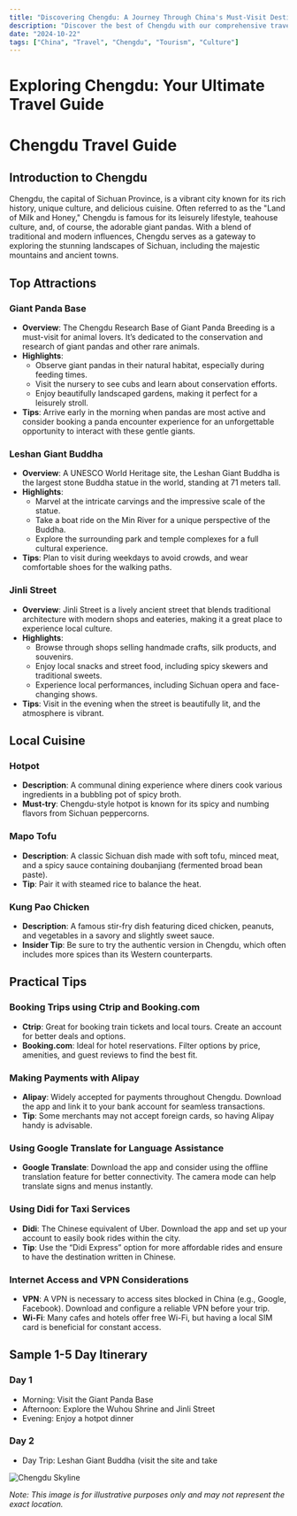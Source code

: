 ```yaml
---
title: "Discovering Chengdu: A Journey Through China's Must-Visit Destination"
description: "Discover the best of Chengdu with our comprehensive travel guide. Explore top attractions, savor local cuisine, and get insider tips for an unforgettable Chinese adventure."
date: "2024-10-22"
tags: ["China", "Travel", "Chengdu", "Tourism", "Culture"]
---
```


# Exploring Chengdu: Your Ultimate Travel Guide

# Chengdu Travel Guide

## Introduction to Chengdu
Chengdu, the capital of Sichuan Province, is a vibrant city known for its rich history, unique culture, and delicious cuisine. Often referred to as the "Land of Milk and Honey," Chengdu is famous for its leisurely lifestyle, teahouse culture, and, of course, the adorable giant pandas. With a blend of traditional and modern influences, Chengdu serves as a gateway to exploring the stunning landscapes of Sichuan, including the majestic mountains and ancient towns.

## Top Attractions

### Giant Panda Base
- **Overview**: The Chengdu Research Base of Giant Panda Breeding is a must-visit for animal lovers. It’s dedicated to the conservation and research of giant pandas and other rare animals.
- **Highlights**:
  - Observe giant pandas in their natural habitat, especially during feeding times.
  - Visit the nursery to see cubs and learn about conservation efforts.
  - Enjoy beautifully landscaped gardens, making it perfect for a leisurely stroll.
- **Tips**: Arrive early in the morning when pandas are most active and consider booking a panda encounter experience for an unforgettable opportunity to interact with these gentle giants.

### Leshan Giant Buddha
- **Overview**: A UNESCO World Heritage site, the Leshan Giant Buddha is the largest stone Buddha statue in the world, standing at 71 meters tall.
- **Highlights**:
  - Marvel at the intricate carvings and the impressive scale of the statue.
  - Take a boat ride on the Min River for a unique perspective of the Buddha.
  - Explore the surrounding park and temple complexes for a full cultural experience.
- **Tips**: Plan to visit during weekdays to avoid crowds, and wear comfortable shoes for the walking paths.

### Jinli Street
- **Overview**: Jinli Street is a lively ancient street that blends traditional architecture with modern shops and eateries, making it a great place to experience local culture.
- **Highlights**:
  - Browse through shops selling handmade crafts, silk products, and souvenirs.
  - Enjoy local snacks and street food, including spicy skewers and traditional sweets.
  - Experience local performances, including Sichuan opera and face-changing shows.
- **Tips**: Visit in the evening when the street is beautifully lit, and the atmosphere is vibrant.

## Local Cuisine

### Hotpot
- **Description**: A communal dining experience where diners cook various ingredients in a bubbling pot of spicy broth.
- **Must-try**: Chengdu-style hotpot is known for its spicy and numbing flavors from Sichuan peppercorns.

### Mapo Tofu
- **Description**: A classic Sichuan dish made with soft tofu, minced meat, and a spicy sauce containing doubanjiang (fermented broad bean paste).
- **Tip**: Pair it with steamed rice to balance the heat.

### Kung Pao Chicken
- **Description**: A famous stir-fry dish featuring diced chicken, peanuts, and vegetables in a savory and slightly sweet sauce.
- **Insider Tip**: Be sure to try the authentic version in Chengdu, which often includes more spices than its Western counterparts.

## Practical Tips

### Booking Trips using Ctrip and Booking.com
- **Ctrip**: Great for booking train tickets and local tours. Create an account for better deals and options.
- **Booking.com**: Ideal for hotel reservations. Filter options by price, amenities, and guest reviews to find the best fit.

### Making Payments with Alipay
- **Alipay**: Widely accepted for payments throughout Chengdu. Download the app and link it to your bank account for seamless transactions.
- **Tip**: Some merchants may not accept foreign cards, so having Alipay handy is advisable.

### Using Google Translate for Language Assistance
- **Google Translate**: Download the app and consider using the offline translation feature for better connectivity. The camera mode can help translate signs and menus instantly.

### Using Didi for Taxi Services
- **Didi**: The Chinese equivalent of Uber. Download the app and set up your account to easily book rides within the city.
- **Tip**: Use the “Didi Express” option for more affordable rides and ensure to have the destination written in Chinese.

### Internet Access and VPN Considerations
- **VPN**: A VPN is necessary to access sites blocked in China (e.g., Google, Facebook). Download and configure a reliable VPN before your trip.
- **Wi-Fi**: Many cafes and hotels offer free Wi-Fi, but having a local SIM card is beneficial for constant access.

## Sample 1-5 Day Itinerary

### Day 1
- Morning: Visit the Giant Panda Base
- Afternoon: Explore the Wuhou Shrine and Jinli Street
- Evening: Enjoy a hotpot dinner

### Day 2
- Day Trip: Leshan Giant Buddha (visit the site and take

<img src="https://source.unsplash.com/1600x900/?Chengdu,cityscape" alt="Chengdu Skyline" loading="lazy">

*Note: This image is for illustrative purposes only and may not represent the exact location.*

